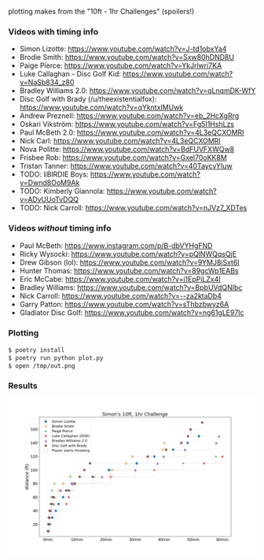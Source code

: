 plotting makes from the "10ft - 1hr Challenges" (spoilers!)


### Videos with timing info

* Simon Lizotte: https://www.youtube.com/watch?v=J-td1obxYa4
* Brodie Smith: https://www.youtube.com/watch?v=Sxw80hDND8U
* Paige Pierce: https://www.youtube.com/watch?v=YkJrlwri7KA
* Luke Callaghan - Disc Golf Kid: https://www.youtube.com/watch?v=NaSb834_z80
* Bradley Williams 2.0: https://www.youtube.com/watch?v=qLnqmDK-WfY
* Disc Golf with Brady (/u/theexistentialfox): https://www.youtube.com/watch?v=qYkntxIMUwk
* Andrew Preznell: https://www.youtube.com/watch?v=eb_2HcXgRrg
* Oskari Vikström: https://www.youtube.com/watch?v=Fg5I1HshLzs
* Paul McBeth 2.0: https://www.youtube.com/watch?v=4L3eQCXOMRI
* Nick Carl: https://www.youtube.com/watch?v=4L3eQCXOMRI
* Nova Politte: https://www.youtube.com/watch?v=BdFUVFXWQw8
* Frisbee Rob: https://www.youtube.com/watch?v=Gxel70oKK8M
* Tristan Tanner: https://www.youtube.com/watch?v=40TaycvYIuw
* TODO: liBIRDIE Boys: https://www.youtube.com/watch?v=Dwnd8OoM9Ak
* TODO: Kimberly Giannola: https://www.youtube.com/watch?v=ADvUUoTvDQQ
* TODO: Nick Carroll: https://www.youtube.com/watch?v=nJVz7_XDTes


### Videos *without* timing info

* Paul McBeth: https://www.instagram.com/p/B-dbVYHgFND
* Ricky Wysocki: https://www.youtube.com/watch?v=pQlNWQqsQjE
* Drew Gibson (lol): https://www.youtube.com/watch?v=9YMJ8iSxt6I
* Hunter Thomas: https://www.youtube.com/watch?v=89gcWp1EABs
* Eric McCabe: https://www.youtube.com/watch?v=i1EpPiLZx4I
* Bradley Williams: https://www.youtube.com/watch?v=BpbUVdQNIbc
* Nick Carroll: https://www.youtube.com/watch?v=--za2ktaDb4
* Garry Patton: https://www.youtube.com/watch?v=sThbzbwyz6A
* Gladiator Disc Golf: https://www.youtube.com/watch?v=ng61gLE97Ic


### Plotting

```
$ poetry install
$ poetry run python plot.py
$ open /tmp/out.png
```


### Results
![Results](results.png?raw=true "Results")
